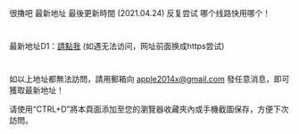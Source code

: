 很擼吧 最新地址 最後更新時間 (2021.04.24) 反复尝试 哪个线路快用哪个！
#
最新地址D1：<a href="http://www.22kxx.com" rel="nofollow">請點我</a>   (如遇无法访问，网址前面换成https尝试)
# 
如以上地址都無法訪問，請用郵箱向 apple2014x@gmail.com 發任意消息，即可獲取最新地址！

请使用“CTRL+D”將本頁面添加至您的瀏覽器收藏夾內或手機截圖保存，方便下次訪問。
